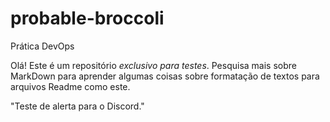 # probable-broccoli
Prática DevOps


Olá! Este é um repositório *exclusivo para testes*. Pesquisa mais sobre MarkDown para aprender algumas coisas sobre formatação de textos para arquivos Readme como este.

"Teste de alerta para o Discord."